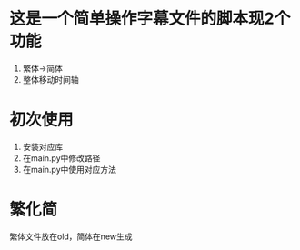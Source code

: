 # 这是一个简单操作字幕文件的脚本现2个功能
1. 繁体→简体
2. 整体移动时间轴
   
# 初次使用
1. 安装对应库
2. 在main.py中修改路径
3. 在main.py中使用对应方法

# 繁化简
繁体文件放在old，简体在new生成
